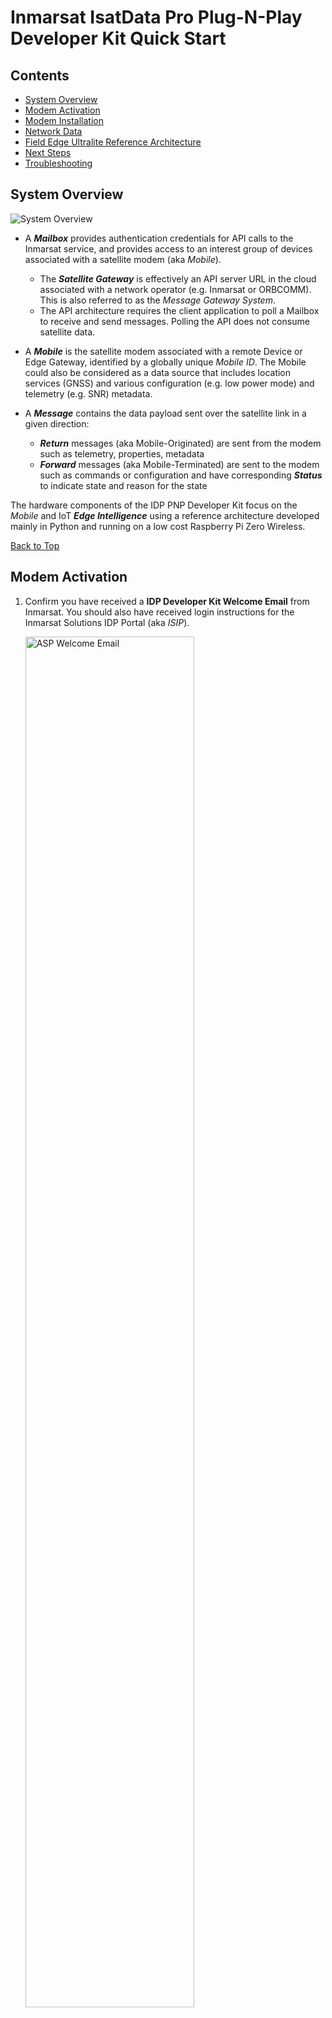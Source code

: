 # Inmarsat IsatData Pro Plug-N-Play Developer Kit Quick Start

## Contents

* [System Overview](#System-Overview)
* [Modem Activation](#Modem-Activation)
* [Modem Installation](#Modem-Installation)
* [Network Data](#Network-Data)
* [Field Edge Ultralite Reference Architecture](#Field-Edge-Ultralite-Reference-Architecture)
* [Next Steps](#Next-Steps)
* [Troubleshooting](#Troubleshooting)

## System Overview

![System Overview](media/idp-architecture.png)

* A ***Mailbox*** provides authentication credentials for API calls to the 
Inmarsat service, and provides access to an interest group of devices associated 
with a satellite modem (aka *Mobile*).
    * The ***Satellite Gateway*** is effectively an API server URL in the cloud 
    associated with a network operator (e.g. Inmarsat or ORBCOMM). This is also
    referred to as the *Message Gateway System*.
    * The API architecture requires the client application to poll a Mailbox to
    receive and send messages.  Polling the API does not consume satellite data.

* A ***Mobile*** is the satellite modem associated with a remote Device or Edge 
Gateway, identified by a globally unique *Mobile ID*.  The Mobile could also be 
considered as a data source that includes location services (GNSS) and 
various configuration (e.g. low power mode) and telemetry (e.g. SNR) metadata.

* A ***Message*** contains the data payload sent over the satellite link in a 
given direction:
  * ***Return*** messages (aka Mobile-Originated) are sent from the modem 
  such as telemetry, properties, metadata
  * ***Forward*** messages (aka Mobile-Terminated) are sent to the modem such 
  as commands or configuration and have corresponding ***Status*** to indicate 
  state and reason for the state

The hardware components of the IDP PNP Developer Kit focus on the *Mobile* and
IoT ***Edge Intelligence*** using a reference architecture developed mainly in
Python and running on a low cost Raspberry Pi Zero Wireless.

[Back to Top](#Contents)

## Modem Activation

1. Confirm you have received a **IDP Developer Kit Welcome Email** from
Inmarsat.  You should also have received login instructions for the Inmarsat
Solutions IDP Portal (aka *ISIP*).

    <img alt="ASP Welcome Email" src="media/ASP Welcome Email.jpg" width="75%" height="auto">

2. Login to the [**Inmarsat Solutions IDP Portal**](https://isipinmarsat.satcomhost.com/)

    1. Select **Installed Base > Devices**.
        
        <img alt="Installed Base > Devices" src="media/isip-installed-base.png" width="75%" height="auto">

    2. Click the **Mobile ID** of your ST2100 modem under the **ICCID** column,
    which should be the same as the unique **S/N** identifier on the side of 
    your modem in the format *nnnnnnnnSKYcccc*:

        <img alt="Unique Modem Identifier" src="media/st2100-label.png" width="50%" height="auto">

    3. Scroll to the bottom of the *Card/Terminal Details* page and click
    **Activate**.

    4. Complete the form by selecting the price plan from the drop down menu and click **Confirm** at the bottom.

        <img alt="Activation Form" src="media/isip-activate-1.png" width="75%" height="auto">

        <img alt="Activation Form 2" src="media/isip-activate-2.png" width="75%" height="auto">

    5. You should receive an email confirmation when the activation has
    completed, within a few minutes.

        <img alt="Activation Email" src="media/activation-email.png" width="75%" height="auto">

[Back to Top](#Contents)

## Modem Installation

1. Place the **ST2100** modem in a location with a clear view of the sky
in the direction of the Equator (e.g. south-facing in the northern hemisphere).
You may use the magnet kit provided in the kit to attach it to a vehicle:

    ![ST2100 vehicle installation](media/vehicle-install.png)

    >Note: If using for an extended period outdoors and/or to protect against
    the metal connector damaging vehicle paint, it is recommended to wrap
    the metal connection point in waterproof tape.

2. Connect the **ST2100** to the **Field Edge Ultralite** device directly or
using the extension cables provided.

    ![ST2100 connected to Field Edge Ultralite](media/connection-1.png)

3. Connect the **developer breakout cable** to the **Edge Ultralite** device.

    ![Field Edge Ultralite connected to developer and power cable](media/connection-2.png)

4. Connect the **developer breakout cable** to a power source using either
the DC automotive or AC/DC adapter cable provided.

    ![Breakout cable](media/breakout-cable.png)

5. Using your preferred tablet/smartphone/PC, find and connect to the WiFi
network `isat-feu-device`.  The SSID password is: IsatIoT1! 
    
    An example using an iOS device is shown below:

    >NOTE: You can use the QR code on the device to automatically connect.

    <img alt="iOS attach to device WiFi" src="media/iphone-ap-connect.png" width="50%" height="auto">

6. Open a browser and navigate to `http://isatiot:5000`.  It should appear
similar to the following iOS/Safari example:

    >NOTE: If the `isatiot` hostname does not resolve,
    try `http://192.168.27.1:5000`

    <img alt="iOS Safari FEU Home page" src="media/gui-main.png" width="50%" height="auto">

7. Click **IDP** to navigate to the IDP tab.  Confirm you have a connection to
the ST2100 modem.  It should appear similar to the following iOS/Safari example:

    <img alt="[iOS Safari IDP page]" src="media/gui-idp-1.png" width="50%" height="auto">

[Back to Top](#Contents)

## Network Data

1. Using the **Inmarsat Solutions IDP Portal** (aka ISIP) select
**IDP Management > Terminals** then click your Mobile ID from the list.

2. You should see a list of **Return Messages** (aka *Mobile-Originated*) that
includes a **modemRegistration** and a location report.

    ![Network Data](media/network-data.png)

[Back to Top](#Contents)

## Field Edge Ultralite Reference Architecture

![FEU Architecture](media/idpdevkit-arch.png)

[Back to Top](#Contents)

## Next Steps

>NOTE: You can connect the edge device to the Internet on a local WiFi
connection by navigating to the `WiFi` tab on the web GUI and entering your
SSID and PSK.

Ensure you have access to the following documentation:

* **ST2100 Product Documentation** from the [Inmarsat Sharefile](https://inmarsat.sharefile.com/home/shared)

    * ***IsatData Pro Developer Kit > Modem > Documentation > ST2100***

* [**IDP Messaging API**](https://developer.inmarsat.com/technology/idp/idp-messaging-api/idp-messaging-api/)
on the Inmarsat Developer Portal

Inmarsat also provides the following open source reference material:

* [**idpmodem**](https://github.com/inmarsat/idpmodem)
Python 3.x package on PyPI and GitHub interfacing the modem using AT commands.

* [**isatdatapro-api**](https://www.npmjs.com/package/isatdatapro-api)
Node.js package on NPM interfacing a web client to the network API.

* [**FieldEdge Ultralite IDP Project**](https://github.com/inmarsat-enterprise/feu-idp)
on GitHub

* [**Azure IoT Satellite Messaging Reference Architecture**](https://github.com/Inmarsat/isatdatapro-azure)
on GitHub

[Back to Top](#Contents)

## Troubleshooting

The following section includes information on known/observed behaviours of
the developer kit *Ultralite* platform.

### Upgrade to the latest app versions

> NOTE: for this step you will need a [GitHub Personal Access token](https://docs.github.com/en/github/authenticating-to-github/creating-a-personal-access-token).
You will also need access privileges to the [FieldEdge Ultralite repository](https://github.com/inmarsat-enterprise/fieldedge-ultralite).
If you do not have repository access, contact enterprisessales@inmarsat.com.

Connect to the Pi using SSH either over WiFi or locally using a USB adapter
connected to the `**USB**` port (*NOT* the PWR port).

From the main directory when you login, enter the following:

```
export GITHUB_TOKEN=<YourPersonalAccessToken>
docker-compose up -d --build
```

### Cannot connect to `isat-feu-device` access point

`feuwifi` sometimes will refuse an access point connection with a
**bad password** error.
This is a known issue with the community-developed tool.

First try removing and re-applying power from the FEU device, a reboot will
usually fix the problem.

If you still cannot attach to `isat-feu-device` you can try removing the
cover of the FEU edge device and connecting a micro-USB to USB adapter to
your computer and ssh locally using a terminal shell or a Windows application
such as [PuTTY](www.putty.org).

```
ssh-keygen -R "isatiot.local"

ssh pi@isatiot.local
```

>Note: On some Linux hosts you may need to lookup the MAC address using
`ifconfig` then use network-manager on the **Ethernet** Wired connection 
number with matching address and select IPv4 method as `Link-Local Only`.

### After clicking `Connect` to WiFi network page unresponsive

Sometimes the `feuwifi` connection as a Client to an upstream WiFi network
will cause localhost resolution to be lost, and you may need to connect
remotely to the FEU device to use the GUI when it is on a WiFi network.
This is a known issue with the community-developed tool.

After clicking **Connect** on the GUI WiFi tab if you have input correct
SSID and PSK credentials, you may need to switch WiFi networks from
`isat-feu-idp` to your local WiFi network then navigate to
http://isatiot:5000 to reconnect to the GUI.

Rebooting the FEU device usually also allows re-connection via the
`isat-feu-device` network.